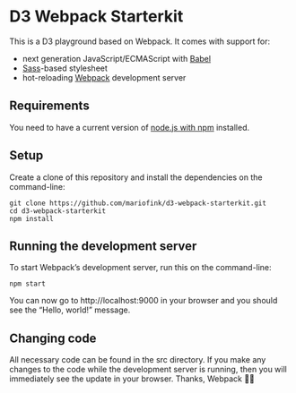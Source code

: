 # D3 Webpack Starterkit

This is a D3 playground based on Webpack. It comes with support for:

* next generation JavaScript/ECMAScript with [Babel](https://babeljs.io/)
* [Sass](http://sass-lang.com/)-based stylesheet
* hot-reloading [Webpack](https://webpack.js.org/) development server

## Requirements

You need to have a current version of [node.js with npm](https://nodejs.org/en/) installed.

## Setup

Create a clone of this repository and install the dependencies on the command-line:

    git clone https://github.com/mariofink/d3-webpack-starterkit.git
    cd d3-webpack-starterkit
    npm install

## Running the development server

To start Webpack’s development server, run this on the command-line:

    npm start

You can now go to http://localhost:9000 in your browser and you should see the “Hello, world!” message.

## Changing code

All necessary code can be found in the src directory. If you make any changes to the code while the development server is running, then you will immediately see the update in your browser. Thanks, Webpack 🙇‍♂️
